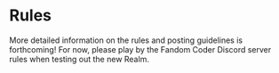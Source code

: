 # Rules
More detailed information on the rules and posting guidelines is forthcoming! For now, please play by the Fandom Coder Discord server rules when testing out the new Realm.

<!-- COMMMENTED OUT SO WE CAN MAKE LIKE ELSA ON 6/9
For the rules and culture stuff that are specific to Fandom Coders, including posting guidelines.

- Rules
    - Familiarize yourself with posting guidelines.
- Code of Conduct
    - how to frame criticism of open source fandom projects
        - not ascribing motives
- Posting Guidelines
    - Content Notices - Mods can add tags. Please don't be mad if we add them. If you think something needs a CN, please let the mods know here.
- Attention Expert Coders -->